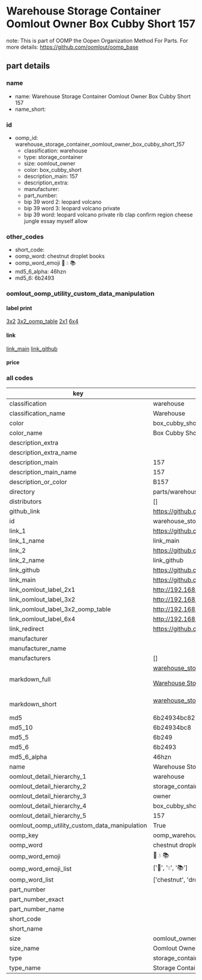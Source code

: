 # Warehouse Storage Container Oomlout Owner Box Cubby Short 157  

note: This is part of OOMP the Oopen Organization Method For Parts. For more details: https://github.com/oomlout/oomp_base

##  part details
  







### name
* name: Warehouse Storage Container Oomlout Owner Box Cubby Short 157
* name_short: 
### id
* oomp_id: warehouse_storage_container_oomlout_owner_box_cubby_short_157
  * classification: warehouse
  * type: storage_container
  * size: oomlout_owner
  * color: box_cubby_short
  * description_main: 157
  * description_extra: 
  * manufacturer: 
  * part_number: 
  * bip 39 word 2: leopard volcano
  * bip 39 word 3: leopard volcano private
  * bip 39 word: leopard volcano private rib clap confirm region cheese jungle essay myself allow

### other_codes
* short_code: 
* oomp_word: chestnut droplet books
* oomp_word_emoji :chestnut: :droplet: :books:
* md5_6_alpha: 46hzn
* md5_6: 6b2493






### oomlout_oomp_utility_custom_data_manipulation
#### label print
[3x2](http://192.168.1.245:1112/?label=oomp%2046hzn)
[3x2_oomp_table](http://192.168.1.108:1112/?label=oomp%2046hzn)
[2x1](http://192.168.1.242:1112/?label=oomp%2046hzn)
[6x4](http://192.168.1.55:1112/?label=oomp%2046hzn)    

#### link

[link_main](https://github.com/oomlout/oomlout_oomp_version_1_messy/tree/main/parts/warehouse_storage_container_oomlout_owner_box_cubby_short_157) [link_github](https://github.com/oomlout/oomlout_oomp_version_1_messy/tree/main/parts/warehouse_storage_container_oomlout_owner_box_cubby_short_157)                             

#### price







### all codes 
| key | value |  
| --- | --- |  
| classification | warehouse |  
| classification_name | Warehouse |  
| color | box_cubby_short |  
| color_name | Box Cubby Short |  
| description_extra |  |  
| description_extra_name |  |  
| description_main | 157 |  
| description_main_name | 157 |  
| description_or_color | B157 |  
| directory | parts/warehouse_storage_container_oomlout_owner_box_cubby_short_157 |  
| distributors | [] |  
| github_link | https://github.com/oomlout/oomlout_oomp_part_src/tree/main/parts/warehouse_storage_container_oomlout_owner_box_cubby_short_157 |  
| id | warehouse_storage_container_oomlout_owner_box_cubby_short_157 |  
| link_1 | https://github.com/oomlout/oomlout_oomp_version_1_messy/tree/main/parts/warehouse_storage_container_oomlout_owner_box_cubby_short_157 |  
| link_1_name | link_main |  
| link_2 | https://github.com/oomlout/oomlout_oomp_version_1_messy/tree/main/parts/warehouse_storage_container_oomlout_owner_box_cubby_short_157 |  
| link_2_name | link_github |  
| link_github | https://github.com/oomlout/oomlout_oomp_version_1_messy/tree/main/parts/warehouse_storage_container_oomlout_owner_box_cubby_short_157 |  
| link_main | https://github.com/oomlout/oomlout_oomp_version_1_messy/tree/main/parts/warehouse_storage_container_oomlout_owner_box_cubby_short_157 |  
| link_oomlout_label_2x1 | http://192.168.1.242:1112/?label=oomp%2046hzn |  
| link_oomlout_label_3x2 | http://192.168.1.245:1112/?label=oomp%2046hzn |  
| link_oomlout_label_3x2_oomp_table | http://192.168.1.108:1112/?label=oomp%2046hzn |  
| link_oomlout_label_6x4 | http://192.168.1.55:1112/?label=oomp%2046hzn |  
| link_redirect | https://github.com/oomlout/oomlout_oomp_version_1_messy/tree/main/parts/warehouse_storage_container_oomlout_owner_box_cubby_short_157 |  
| manufacturer |  |  
| manufacturer_name |  |  
| manufacturers | [] |  
| markdown_full | [warehouse_storage_container_oomlout_owner_box_cubby_short_157](none)<br>[](none)<br>[Warehouse Storage Container Oomlout Owner Box Cubby Short 157](none)<br><br> |  
| markdown_short | [warehouse_storage_container_oomlout_owner_box_cubby_short_157](none)<br><br> |  
| md5 | 6b24934bc8273690bb94eb8f567d6c02 |  
| md5_10 | 6b24934bc8 |  
| md5_5 | 6b249 |  
| md5_6 | 6b2493 |  
| md5_6_alpha | 46hzn |  
| name | Warehouse Storage Container Oomlout Owner Box Cubby Short 157 |  
| oomlout_detail_hierarchy_1 | warehouse |  
| oomlout_detail_hierarchy_2 | storage_container |  
| oomlout_detail_hierarchy_3 | owner |  
| oomlout_detail_hierarchy_4 | box_cubby_short |  
| oomlout_detail_hierarchy_5 | 157 |  
| oomlout_oomp_utility_custom_data_manipulation | True |  
| oomp_key | oomp_warehouse_storage_container_oomlout_owner_box_cubby_short_157 |  
| oomp_word | chestnut droplet books |  
| oomp_word_emoji | :chestnut: :droplet: :books: |  
| oomp_word_emoji_list | [':chestnut:', ':droplet:', ':books:'] |  
| oomp_word_list | ['chestnut', 'droplet', 'books'] |  
| part_number |  |  
| part_number_exact |  |  
| part_number_name |  |  
| short_code |  |  
| short_name |  |  
| size | oomlout_owner |  
| size_name | Oomlout Owner |  
| type | storage_container |  
| type_name | Storage Container |  
